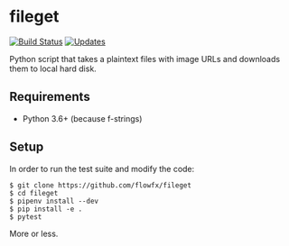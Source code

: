 # fileget
[![Build Status](https://travis-ci.org/FlowFX/fileget.svg?branch=master)](https://travis-ci.org/FlowFX/fileget)
[![Updates](https://pyup.io/repos/github/FlowFX/fileget/shield.svg)](https://pyup.io/repos/github/FlowFX/fileget/)

Python script that takes a plaintext files with image URLs and downloads them to local hard disk.

## Requirements
- Python 3.6+ (because f-strings)

## Setup
In order to run the test suite and modify the code:

```shell
$ git clone https://github.com/flowfx/fileget
$ cd fileget
$ pipenv install --dev
$ pip install -e .
$ pytest
```

More or less.
